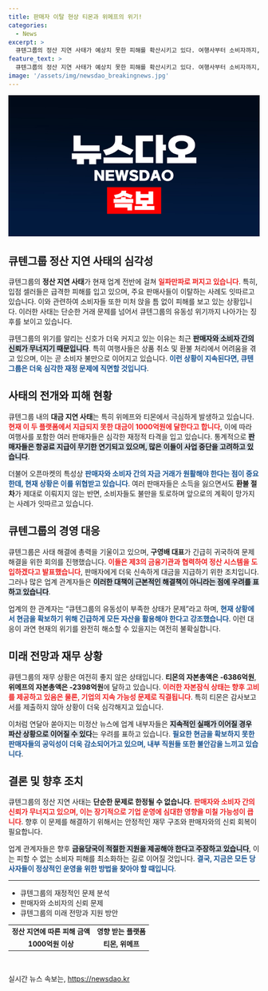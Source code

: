 ```yaml
---
title: 판매자 이탈 현상 티몬과 위메프의 위기!
categories:
  - News
excerpt: >
  큐텐그룹의 정산 지연 사태가 예상치 못한 피해를 확산시키고 있다. 여행사부터 소비자까지, 무급 환불과 주문 취소로 혼돈에 빠진 상황에서 그룹의 유동성 위기 우려가 커지고 있다. 이 사태를 해결할 방안은 있을지 주목된다.
feature_text: >
  큐텐그룹의 정산 지연 사태가 예상치 못한 피해를 확산시키고 있다. 여행사부터 소비자까지, 무급 환불과 주문 취소로 혼돈에 빠진 상황에서 그룹의 유동성 위기 우려가 커지고 있다. 이 사태를 해결할 방안은 있을지 주목된다.
image: '/assets/img/newsdao_breakingnews.jpg'
---
```


<p><img src="/assets/img/newsdao_breakingnews.jpg" alt="ranknews 속보" /></p>

<h2 data-ke-size="size26">큐텐그룹 정산 지연 사태의 심각성</h2>

<p data-ke-size="size16">큐텐그룹의 <b>정산 지연 사태</b>가 현재 업계 전반에 걸쳐 <b><span style="color: #ee2323;">일파만파로 퍼지고 있습니다</span></b>. 특히, 입점 셀러들은 급격한 피해를 입고 있으며, 주요 판매사들이 이탈하는 사례도 잇따르고 있습니다. 이와 관련하여 소비자들 또한 미처 앉을 틈 없이 피해를 보고 있는 상황입니다. 이러한 사태는 단순한 거래 문제를 넘어서 큐텐그룹의 유동성 위기까지 나아가는 징후를 보이고 있습니다.</p>

<p data-ke-size="size16">큐텐그룹의 위기를 알리는 신호가 더욱 커지고 있는 이유는 최근 <b><span style="background-color: #21538527;">판매자와 소비자 간의 신뢰가 무너지기 때문입니다</span></b>. 특히 여행사들은 상품 취소 및 환불 처리에서 어려움을 겪고 있으며, 이는 곧 소비자 불만으로 이어지고 있습니다. <b><span style="color: #1a5490;">이런 상황이 지속된다면, 큐텐그룹은 더욱 심각한 재정 문제에 직면할 것입니다</span></b>.</p>

<h2 data-ke-size="size26">사태의 전개와 피해 현황</h2>

<p data-ke-size="size16">큐텐그룹 내의 <b>대금 지연 사태</b>는 특히 위메프와 티몬에서 극심하게 발생하고 있습니다. <b><span style="color: #ee2323;">현재 이 두 플랫폼에서 지급되지 못한 대금이 1000억원에 달한다고 합니다</span></b>, 이에 따라 여행사를 포함한 여러 판매자들은 심각한 재정적 타격을 입고 있습니다. 통계적으로 <b><span style="background-color: #21538527;">판매자들은 항공료 지급이 무기한 연기되고 있으며, 많은 이들이 사업 중단을 고려하고 있습니다</span></b>.</p>

<p data-ke-size="size16">더불어 오픈마켓의 특성상 <b><span style="color: #1a5490;">판매자와 소비자 간의 자금 거래가 원활해야 한다는 점이 중요한데, 현재 상황은 이를 위협받고 있습니다</span></b>. 여러 판매자들은 소득을 잃으면서도 <b>환불 절차</b>가 제대로 이뤄지지 않는 반면, 소비자들도 불만을 토로하며 앞으로의 계획이 망가지는 사례가 잇따르고 있습니다.</p>

<h2 data-ke-size="size26">큐텐그룹의 경영 대응</h2>

<p data-ke-size="size16">큐텐그룹은 사태 해결에 총력을 기울이고 있으며, <b>구영배 대표</b>가 긴급히 귀국하여 문제 해결을 위한 회의를 진행했습니다. <b><span style="color: #ee2323;">이들은 제3의 금융기관과 협력하여 정산 시스템을 도입하겠다고 발표했습니다</span></b>, 판매자에게 더욱 신속하게 대금을 지급하기 위한 조치입니다. 그러나 많은 업계 관계자들은 <b><span style="background-color: #21538527;">이러한 대책이 근본적인 해결책이 아니라는 점에 우려를 표하고 있습니다</span></b>.</p>

<p data-ke-size="size16">업계의 한 관계자는 “큐텐그룹의 유동성이 부족한 상태가 문제”라고 하며, <b><span style="color: #1a5490;">현재 상황에서 현금을 확보하기 위해 긴급하게 모든 자산을 활용해야 한다고 강조했습니다</span></b>. 이런 대응이 과연 현재의 위기를 완전히 해소할 수 있을지는 여전히 불확실합니다.</p>

<h2 data-ke-size="size26">미래 전망과 재무 상황</h2>

<p data-ke-size="size16">큐텐그룹의 재무 상황은 여전히 좋지 않은 상태입니다. <b>티몬의 자본총액은 -6386억원</b>, <b>위메프의 자본총액은 -2398억원</b>에 달하고 있습니다. <b><span style="color: #ee2323;">이러한 자본잠식 상태는 향후 고비를 제공하고 있음은 물론, 기업의 지속 가능성 문제로 직결됩니다</span></b>. 특히 티몬은 감사보고서를 제출하지 않아 상황이 더욱 심각해지고 있습니다.</p>

<p data-ke-size="size16">이처럼 연달아 쏟아지는 미정산 뉴스에 업계 내부자들은 <b><span style="background-color: #21538527;">지속적인 실패가 이어질 경우 파산 상황으로 이어질 수 있다</span></b>는 우려를 표하고 있습니다. <b><span style="color: #1a5490;">필요한 현금을 확보하지 못한 판매자들의 공익성이 더욱 감소되어가고 있으며, 내부 직원들 또한 불안감을 느끼고 있습니다</span></b>.</p>

<h2 data-ke-size="size26">결론 및 향후 조치</h2>

<p data-ke-size="size16">큐텐그룹의 정산 지연 사태는 <b>단순한 문제로 한정될 수 없습니다</b>. <b><span style="color: #ee2323;">판매자와 소비자 간의 신뢰가 무너지고 있으며, 이는 장기적으로 기업 운영에 심대한 영향을 미칠 가능성이 큽니다</span></b>. 향후 이 문제를 해결하기 위해서는 안정적인 재무 구조와 판매자와의 신뢰 회복이 필요합니다.</p>

<p data-ke-size="size16">업계 관계자들은 향후 <b><span style="background-color: #21538527;">금융당국이 적절한 지원을 제공해야 한다고 주장하고 있습니다</span></b>, 이는 피할 수 없는 소비자 피해를 최소화하는 길로 이어질 것입니다. <b><span style="color: #1a5490;">결국, 지금은 모든 당사자들이 정상적인 운영을 위한 방법을 찾아야 할 때입니다</span></b>.</p>

<hr />

<ul>
  <li>큐텐그룹의 재정적인 문제 분석</li>
  <li>판매자와 소비자의 신뢰 문제</li>
  <li>큐텐그룹의 미래 전망과 지원 방안</li>
</ul>

<table style="width: 100%;">
  <tr>
    <td style="text-align: center; height: 17px;"><b>정산 지연에 따른 피해 금액</b></td>
    <td style="text-align: center; height: 17px;"><b>영향 받는 플랫폼</b></td>
  </tr>
  <tr>
    <td style="text-align: center; height: 17px;"><b>1000억원 이상</b></td>
    <td style="text-align: center; height: 17px;"><b>티몬, 위메프</b></td>
  </tr>
</table>

<p data-ke-size="size16">&nbsp;</p>
실시간 뉴스 속보는, <a href="https://newsdao.kr" rel="dofollow">https://newsdao.kr</a>


